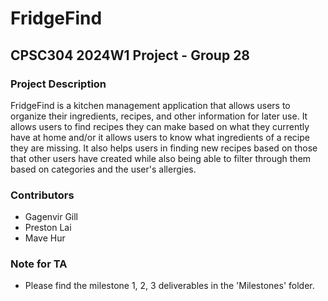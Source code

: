 # FridgeFind

## CPSC304 2024W1 Project - Group 28

### Project Description
FridgeFind is a kitchen management application that allows users to organize their ingredients, recipes, and other information for later use. It allows users to find recipes they can make based on what they currently have at home and/or it allows users to know what ingredients of a recipe they are missing. It also helps users in finding new recipes based on those that other users have created while also being able to filter through them based on categories and the user's allergies.

### Contributors
- Gagenvir Gill
- Preston Lai 
- Mave Hur

### Note for TA
- Please find the milestone 1, 2, 3 deliverables in the 'Milestones' folder.